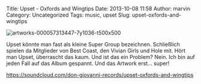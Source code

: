 Title: Upset - Oxfords and Wingtips
Date: 2013-10-08 11:58
Author: marvin
Category: Uncategorized
Tags: music, upset
Slug: upset-oxfords-and-wingtips

![artworks-000057313447-7y1036-t500x500]({filename}/images/artworks-000057313447-7y1036-t500x500.jpg)

Upset könnte man fast als kleine Super Group bezeichnen. Schließlich
spielen da Mitglieder von Best Coast, den Vivian Girls und Hole mit.
Hört man Upset, überrascht das kaum. Und ist das ein Problem? Nein. Ich
bin auf jeden Fall auf das Album gespannt. Und das Artwork erst...
super!

https://soundcloud.com/don-giovanni-records/upset-oxfords-and-wingtips

